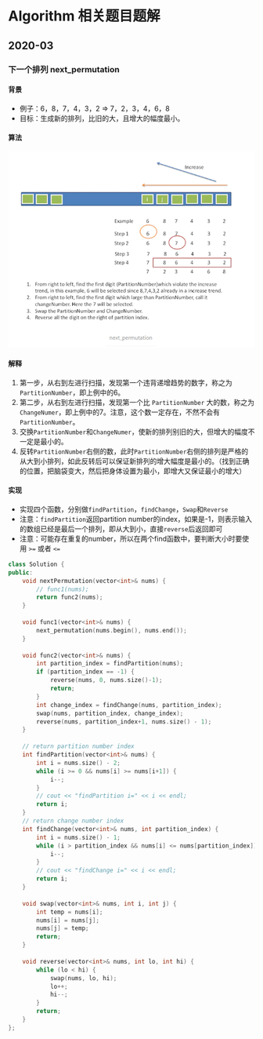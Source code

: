 # Algorithm 相关题目题解

## 2020-03

### 下一个排列 next_permutation

#### 背景

- 例子：6，8，7，4，3，2 => 7，2，3，4，6，8
- 目标：生成新的排列，比旧的大，且增大的幅度最小。

#### 算法

![avatar](./pictures/algo_next_permutation.jpg)

#### 解释

1. 第一步，从右到左进行扫描，发现第一个违背递增趋势的数字，称之为`PartitionNumber`，即上例中的6。
2. 第二步，从右到左进行扫描，发现第一个比 `PartitionNumber` 大的数，称之为`ChangeNumer`，即上例中的7。注意，这个数一定存在，不然不会有`PartitionNumber`。
3. 交换`PartitionNumber`和`ChangeNumer`，使新的排列别旧的大，但增大的幅度不一定是最小的。
4. 反转`PartitionNumber`右侧的数，此时`PartitionNumber`右侧的排列是严格的从大到小排列，如此反转后可以保证新排列的增大幅度是最小的。（找到正确的位置，把脑袋变大，然后把身体设置为最小，即增大又保证最小的增大）

#### 实现

- 实现四个函数，分别做`findPartition`，`findChange`，`Swap`和`Reverse`
- 注意：`findPartition`返回partition number的index，如果是-1，则表示输入的数组已经是最后一个排列，即从大到小，直接`reverse`后返回即可
- 注意：可能存在重复的number，所以在两个find函数中，要判断大小时要使用 `>=` 或者 `<=`

```c++
class Solution {
public:
    void nextPermutation(vector<int>& nums) {
        // func1(nums);
        return func2(nums);
    }

    void func1(vector<int>& nums) {
        next_permutation(nums.begin(), nums.end());
    }

    void func2(vector<int>& nums) {
        int partition_index = findPartition(nums);
        if (partition_index == -1) {
            reverse(nums, 0, nums.size()-1);
            return;
        }
        int change_index = findChange(nums, partition_index);
        swap(nums, partition_index, change_index);
        reverse(nums, partition_index+1, nums.size() - 1);
    }

    // return partition number index
    int findPartition(vector<int>& nums) {
        int i = nums.size() - 2;
        while (i >= 0 && nums[i] >= nums[i+1]) {
            i--;
        }
        // cout << "findPartition i=" << i << endl;
        return i;
    }
    // return change number index
    int findChange(vector<int>& nums, int partition_index) {
        int i = nums.size() - 1;
        while (i > partition_index && nums[i] <= nums[partition_index]) {
            i--;
        }
        // cout << "findChange i=" << i << endl;
        return i;
    }

    void swap(vector<int>& nums, int i, int j) {
        int temp = nums[i];
        nums[i] = nums[j];
        nums[j] = temp;
        return;
    }

    void reverse(vector<int>& nums, int lo, int hi) {
        while (lo < hi) {
            swap(nums, lo, hi);
            lo++;
            hi--;
        }
        return;
    }
};
```